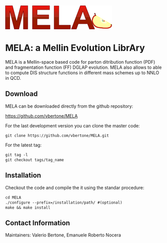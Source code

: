 ![alt text](https://raw.githubusercontent.com/vbertone/mela/master/logos/logomela.png "Logo MELA")

# MELA: a Mellin Evolution LibrAry

MELA is a Mellin-space based code for parton ditribution function
(PDF) and fragmentation function (FF) DGLAP evolution.
MELA also allows to able to compute DIS structure functions in
different mass schemes up to NNLO in QCD.

## Download

MELA can be downloaded directly from the github repository:

https://github.com/vbertone/MELA

For the last development version you can clone the master code:

```Shell
git clone https://github.com/vbertone/MELA.git
```

For the latest tag:

```Shell
git tag -l
git checkout tags/tag_name
```

## Installation 

Checkout the code and compile the it using the
standar procedure:

```Shell
cd MELA
./configure --prefix=/installation/path/ #(optional)
make && make install
```

## Contact Information

Maintainers: Valerio Bertone, Emanuele Roberto Nocera

